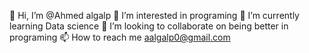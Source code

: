 👋 Hi, I’m @Ahmed algalp
👀 I’m interested in programing
🌱 I’m currently learning Data science
💞️ I’m looking to collaborate on being better in programing
📫 How to reach me aalgalp0@gmail.com
